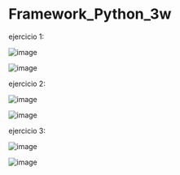 # Framework_Python_3w

ejercicio 1:

![image](https://github.com/user-attachments/assets/a6ce37d9-3dec-4183-8829-8954851c7c49)

![image](https://github.com/user-attachments/assets/78ea89c5-61ff-454f-ad40-fa274a7f98d6)

ejercicio 2:

![image](https://github.com/user-attachments/assets/616ea839-38a7-4661-bce2-130f451d9681)

![image](https://github.com/user-attachments/assets/673ddf42-d0a0-454a-8c79-e2671abe2943)

ejercicio 3:

![image](https://github.com/user-attachments/assets/ae68aa8b-bc28-4d87-86c9-e7861ecef1be)

![image](https://github.com/user-attachments/assets/15787173-20e5-4465-82ad-7fce27779f76)

